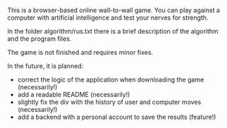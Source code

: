 This is a browser-based online wall-to-wall game. You can play against a computer with artificial intelligence and test your nerves for strength.

In the folder algorithm/rus.txt there is a brief description of the algorithm and the program files.

The game is not finished and requires minor fixes.

In the future, it is planned:
- correct the logic of the application when downloading the game (necessarily!)
- add a readable README (necessarily!)
- slightly fix the div with the history of user and computer moves (necessarily!)
- add a backend with a personal account to save the results (feature!)

